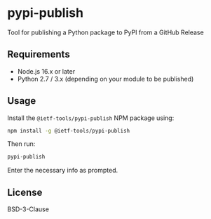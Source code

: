 # pypi-publish

Tool for publishing a Python package to PyPI from a GitHub Release

## Requirements

- Node.js 16.x or later
- Python 2.7 / 3.x (depending on your module to be published)

## Usage

Install the `@ietf-tools/pypi-publish` NPM package using:

```sh
npm install -g @ietf-tools/pypi-publish
```

Then run:

```sh
pypi-publish
```

Enter the necessary info as prompted.

## License

BSD-3-Clause
